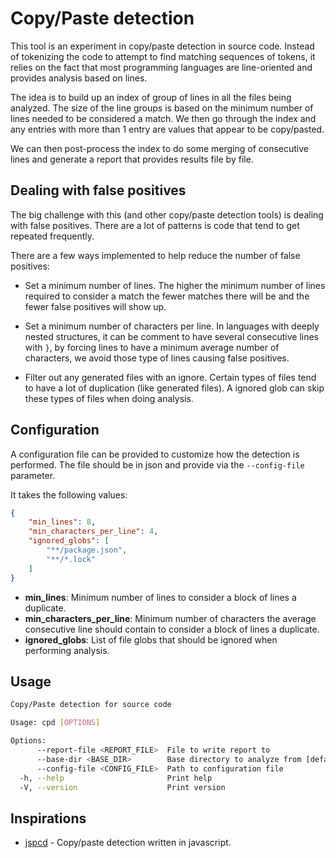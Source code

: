 # Copy/Paste detection

This tool is an experiment in copy/paste detection in source code. Instead of
tokenizing the code to attempt to find matching sequences of tokens, it relies
on the fact that most programming languages are line-oriented and provides
analysis based on lines.

The idea is to build up an index of group of lines in all the files being
analyzed. The size of the line groups is based on the minimum number of lines
needed to be considered a match. We then go through the index and any entries
with more than 1 entry are values that appear to be copy/pasted.

We can then post-process the index to do some merging of consecutive lines and
generate a report that provides results file by file.

## Dealing with false positives

The big challenge with this (and other copy/paste detection tools) is dealing
with false positives. There are a lot of patterns is code that tend to get
repeated frequently.

There are a few ways implemented to help reduce the number of false positives:

* Set a minimum number of lines. The higher the minimum number of lines required
  to consider a match the fewer matches there will be and the fewer false
  positives will show up.

* Set a minimum number of characters per line. In languages with deeply nested
  structures, it can be comment to have several consecutive lines with `}`, by
  forcing lines to have a minimum average number of characters, we avoid those
  type of lines causing false positives.

* Filter out any generated files with an ignore. Certain types of files tend
  to have a lot of duplication (like generated files). A ignored glob can
  skip these types of files when doing analysis.

## Configuration

A configuration file can be provided to customize how the detection is performed.
The file should be in json and provide via the `--config-file` parameter.

It takes the following values:

```json
{
    "min_lines": 8,
    "min_characters_per_line": 4,
    "ignored_globs": [
        "**/package.json",
        "**/*.lock"
    ]
}
```

* **min_lines**: Minimum number of lines to consider a block of lines a duplicate.
* **min_characters_per_line**: Minimum number of characters the average consecutive
  line should contain to consider a block of lines a duplicate.
* **ignored_globs**: List of file globs that should be ignored when performing analysis.

## Usage

```bash
Copy/Paste detection for source code

Usage: cpd [OPTIONS]

Options:
      --report-file <REPORT_FILE>  File to write report to
      --base-dir <BASE_DIR>        Base directory to analyze from [default: .]
      --config-file <CONFIG_FILE>  Path to configuration file
  -h, --help                       Print help
  -V, --version                    Print version
```

## Inspirations

* [jspcd](https://github.com/kucherenko/jscpd) - Copy/paste detection written in javascript.
